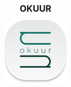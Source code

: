 <h1 align="center">OKUUR</h1>
<p align="center"><img src="assets/okuur.png"  width=40% height=40%/></p>